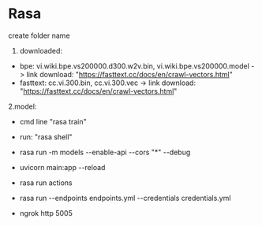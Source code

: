 # Rasa
create folder name 

1. downloaded:
 - bpe: vi.wiki.bpe.vs200000.d300.w2v.bin, vi.wiki.bpe.vs200000.model -> link download: "https://fasttext.cc/docs/en/crawl-vectors.html"
 - fasttext: cc.vi.300.bin, cc.vi.300.vec -> link download: "https://fasttext.cc/docs/en/crawl-vectors.html"
		


2.model:
- cmd line "rasa train"
- run: "rasa shell"

- rasa run -m models --enable-api --cors "*" --debug
- uvicorn main:app --reload
- rasa run actions


- rasa run --endpoints endpoints.yml --credentials credentials.yml

- ngrok http 5005

